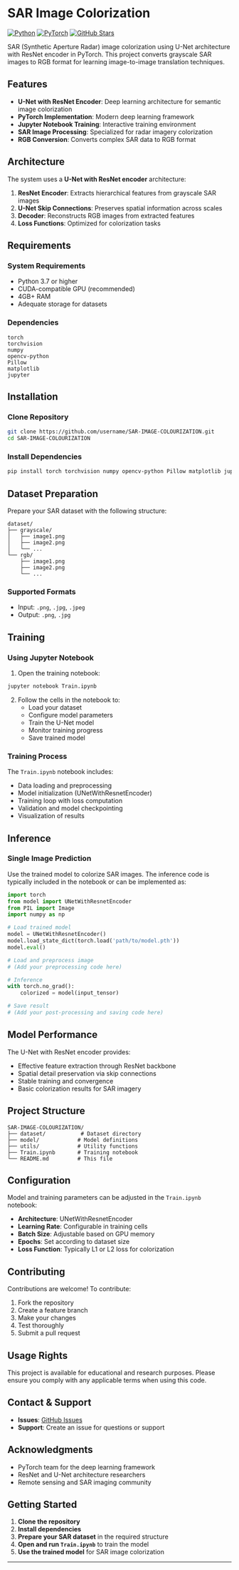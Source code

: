 # SAR Image Colorization
[![Python](https://img.shields.io/badge/Python-3.7+-blue.svg)](https://www.python.org/downloads/)
[![PyTorch](https://img.shields.io/badge/PyTorch-1.9+-orange.svg)](https://pytorch.org/)
[![GitHub Stars](https://img.shields.io/github/stars/username/SAR-IMAGE-COLOURIZATION.svg)](https://github.com/username/SAR-IMAGE-COLOURIZATION/stargazers)

SAR (Synthetic Aperture Radar) image colorization using U-Net architecture with ResNet encoder in PyTorch. This project converts grayscale SAR images to RGB format for learning image-to-image translation techniques.

## Features

- **U-Net with ResNet Encoder**: Deep learning architecture for semantic image colorization
- **PyTorch Implementation**: Modern deep learning framework
- **Jupyter Notebook Training**: Interactive training environment
- **SAR Image Processing**: Specialized for radar imagery colorization
- **RGB Conversion**: Converts complex SAR data to RGB format

## Architecture

The system uses a **U-Net with ResNet encoder** architecture:

1. **ResNet Encoder**: Extracts hierarchical features from grayscale SAR images
2. **U-Net Skip Connections**: Preserves spatial information across scales
3. **Decoder**: Reconstructs RGB images from extracted features
4. **Loss Functions**: Optimized for colorization tasks

## Requirements

### System Requirements
- Python 3.7 or higher
- CUDA-compatible GPU (recommended)
- 4GB+ RAM
- Adequate storage for datasets

### Dependencies
```
torch
torchvision
numpy
opencv-python
Pillow
matplotlib
jupyter
```

## Installation

### Clone Repository
```bash
git clone https://github.com/username/SAR-IMAGE-COLOURIZATION.git
cd SAR-IMAGE-COLOURIZATION
```

### Install Dependencies
```bash
pip install torch torchvision numpy opencv-python Pillow matplotlib jupyter
```

## Dataset Preparation

Prepare your SAR dataset with the following structure:
```
dataset/
├── grayscale/
│   ├── image1.png
│   ├── image2.png
│   └── ...
└── rgb/
    ├── image1.png
    ├── image2.png
    └── ...
```

### Supported Formats
- Input: `.png`, `.jpg`, `.jpeg`
- Output: `.png`, `.jpg`

## Training

### Using Jupyter Notebook
1. Open the training notebook:
```bash
jupyter notebook Train.ipynb
```

2. Follow the cells in the notebook to:
   - Load your dataset
   - Configure model parameters
   - Train the U-Net model
   - Monitor training progress
   - Save trained model

### Training Process
The `Train.ipynb` notebook includes:
- Data loading and preprocessing
- Model initialization (UNetWithResnetEncoder)
- Training loop with loss computation
- Validation and model checkpointing
- Visualization of results

## Inference

### Single Image Prediction
Use the trained model to colorize SAR images. The inference code is typically included in the notebook or can be implemented as:

```python
import torch
from model import UNetWithResnetEncoder
from PIL import Image
import numpy as np

# Load trained model
model = UNetWithResnetEncoder()
model.load_state_dict(torch.load('path/to/model.pth'))
model.eval()

# Load and preprocess image
# (Add your preprocessing code here)

# Inference
with torch.no_grad():
    colorized = model(input_tensor)

# Save result
# (Add your post-processing and saving code here)
```

## Model Performance

The U-Net with ResNet encoder provides:
- Effective feature extraction through ResNet backbone
- Spatial detail preservation via skip connections
- Stable training and convergence
- Basic colorization results for SAR imagery

## Project Structure

```
SAR-IMAGE-COLOURIZATION/
├── dataset/           # Dataset directory
├── model/            # Model definitions
├── utils/            # Utility functions
├── Train.ipynb       # Training notebook
└── README.md         # This file
```

## Configuration

Model and training parameters can be adjusted in the `Train.ipynb` notebook:

- **Architecture**: UNetWithResnetEncoder
- **Learning Rate**: Configurable in training cells
- **Batch Size**: Adjustable based on GPU memory
- **Epochs**: Set according to dataset size
- **Loss Function**: Typically L1 or L2 loss for colorization

## Contributing

Contributions are welcome! To contribute:

1. Fork the repository
2. Create a feature branch
3. Make your changes
4. Test thoroughly
5. Submit a pull request

## Usage Rights

This project is available for educational and research purposes. Please ensure you comply with any applicable terms when using this code.

## Contact & Support

- **Issues**: [GitHub Issues](https://github.com/username/SAR-IMAGE-COLOURIZATION/issues)
- **Support**: Create an issue for questions or support

## Acknowledgments

- PyTorch team for the deep learning framework
- ResNet and U-Net architecture researchers
- Remote sensing and SAR imaging community

## Getting Started

1. **Clone the repository**
2. **Install dependencies** 
3. **Prepare your SAR dataset** in the required structure
4. **Open and run `Train.ipynb`** to train the model
5. **Use the trained model** for SAR image colorization

---
